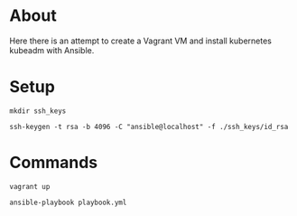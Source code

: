 # About
Here there is an attempt to create a Vagrant VM and install kubernetes kubeadm with Ansible.

# Setup
```/shell
mkdir ssh_keys
```
```/shell
ssh-keygen -t rsa -b 4096 -C "ansible@localhost" -f ./ssh_keys/id_rsa
```

# Commands
```/shell
vagrant up
```
```/shell
ansible-playbook playbook.yml
```
